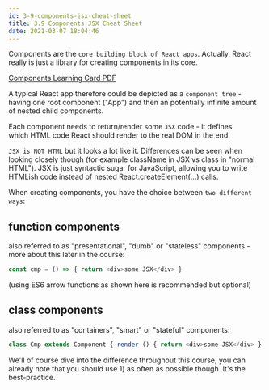 ```yaml
---
id: 3-9-components-jsx-cheat-sheet
title: 3.9 Components JSX Cheat Sheet
date: 2021-03-07 18:04:46
---
```


Components are the `core building block of React apps`. Actually, React really is just a library for creating components in its core.

[Components Learning Card PDF](../pdf/3-9-components-learning-card.pdf)

A typical React app therefore could be depicted as a `component tree` - having one root component ("App") and then an potentially infinite amount of nested child components.

Each component needs to return/render some `JSX` code - it defines which HTML code React should render to the real DOM in the end.

`JSX is NOT HTML` but it looks a lot like it. Differences can be seen when looking closely though (for example className in JSX vs class in "normal HTML"). JSX is just syntactic sugar for JavaScript, allowing you to write HTMLish code instead of nested React.createElement(...) calls.

When creating components, you have the choice between `two different ways`:

## function components

also referred to as "presentational", "dumb" or "stateless" components - more about this later in the course:

```js
const cmp = () => { return <div>some JSX</div> }
```

(using ES6 arrow functions as shown here is recommended but optional)

## class components

also referred to as "containers", "smart" or "stateful" components:

```js
class Cmp extends Component { render () { return <div>some JSX</div> } }
```

We'll of course dive into the difference throughout this course, you can already note that you should use 1) as often as possible though. It's the best-practice.
